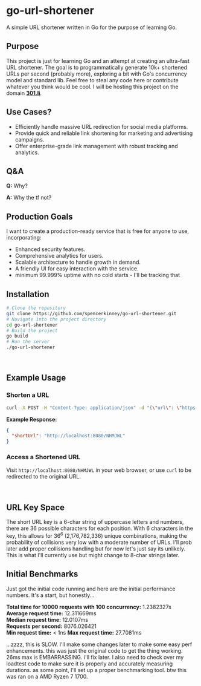 # go-url-shortener

A simple URL shortener written in Go for the purpose of learning Go.

## Purpose

This project is just for learning Go and an attempt at creating an ultra-fast URL shortener. The goal is to programmatically generate 10k+ shortened URLs per second (probably more), exploring a bit with Go's concurrency model and standard lib. Feel free to steal any code here or contribute whatever you think would be cool. I will be hosting this project on the domain **[301.li](http://301.li)**.

## Use Cases?

- Efficiently handle massive URL redirection for social media platforms.
- Provide quick and reliable link shortening for marketing and advertising campaigns.
- Offer enterprise-grade link management with robust tracking and analytics.

## Q&A

**Q:** Why?

**A:** Why the tf not?

## Production Goals

I want to create a production-ready service that is free for anyone to use, incorporating:
- Enhanced security features.
- Comprehensive analytics for users.
- Scalable architecture to handle growth in demand.
- A friendly UI for easy interaction with the service.
- minimum 99.999% uptime with no cold starts - I'll be tracking that

## Installation

```sh
# Clone the repository
git clone https://github.com/spencerkinney/go-url-shortener.git
# Navigate into the project directory
cd go-url-shortener
# Build the project
go build
# Run the server
./go-url-shortener
```

<br>

## Example Usage

### Shorten a URL

```sh
curl -X POST -H "Content-Type: application/json" -d "{\"url\": \"https://www.example.com\"}" http://localhost:8080/shorten
```

**Example Response:**

```json
{
  "shortUrl": "http://localhost:8080/NHMJWL"
}
```

### Access a Shortened URL

Visit `http://localhost:8080/NHMJWL` in your web browser, or use `curl` to be redirected to the original URL.

<br>

## URL Key Space

The short URL key is a 6-char string of uppercase letters and numbers, there are 36 possible characters for each position. With 6 characters in the key, this allows for 36<sup>6</sup> (2,176,782,336) unique combinations, making the probability of collisions very low with a moderate number of URLs. I'll prob later add proper collisions handling but for now let's just say its unlikely. This is what I'll currently use but might change to 8-char strings later.

## Initial Benchmarks

Just got the initial code running and here are the initial performance numbers. It's a start, but honestly...

**Total time for 10000 requests with 100 concurrency:** 1.2382327s  
**Average request time:** 12.311669ms  
**Median request time:** 12.0107ms  
**Requests per second:** 8076.026421  
**Min request time:** < 1ns
**Max request time:** 27.7081ms

...zzzz, this is SLOW. I'll make some changes later to make some easy perf enhancements. this was just the original code to get the thing working. 26ms max is EMBARRASSING. i'll fix later. I also need to check over my loadtest code to make sure it is properly and accurately measuring durations. as some point, I'll set up a proper benchmarking tool. btw this was ran on a AMD Ryzen 7 1700.